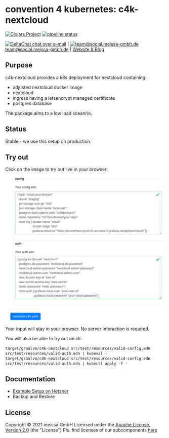 # convention 4 kubernetes: c4k-nextcloud
[![Clojars Project](https://img.shields.io/clojars/v/org.domaindrivenarchitecture/c4k-nextcloud.svg)](https://clojars.org/org.domaindrivenarchitecture/c4k-nextcloud) [![pipeline status](https://gitlab.com/domaindrivenarchitecture/c4k-nextcloud/badges/master/pipeline.svg)](https://gitlab.com/domaindrivenarchitecture/c4k-nextcloud/-/commits/master) 

[<img src="https://domaindrivenarchitecture.org/img/delta-chat.svg" width=20 alt="DeltaChat"> chat over e-mail](mailto:buero@meissa-gmbh.de?subject=community-chat) | [<img src="https://meissa-gmbh.de/img/community/Mastodon_Logotype.svg" width=20 alt="team@social.meissa-gmbh.de"> team@social.meissa-gmbh.de](https://social.meissa-gmbh.de/@team) | [Website & Blog](https://domaindrivenarchitecture.org)

## Purpose

c4k-nextcloud provides a k8s deployment for nextcloud containing:
* adjusted nextcloud docker image
* nextcloud
* ingress having a letsencrypt managed certificate
* postgres database

The package aims to a low load sceanrio.

## Status

Stable - we use this setup on production.

## Try out

Click on the image to try out live in your browser:

[![Try it out](doc/tryItOut.png "Try out yourself")](https://domaindrivenarchitecture.org/pages/dda-provision/c4k-nextcloud/)

Your input will stay in your browser. No server interaction is required.

You will also be able to try out on cli:
```
target/graalvm/c4k-nextcloud src/test/resources/valid-config.edn src/test/resources/valid-auth.edn | kubeval -
target/graalvm/c4k-nextcloud src/test/resources/valid-config.edn src/test/resources/valid-auth.edn | kubectl apply -f -
```

## Documentation
* [Example Setup on Hetzner](doc/SetupOnHetzner.md)
* Backup and Restore

## License

Copyright © 2021 meissa GmbH
Licensed under the [Apache License, Version 2.0](LICENSE) (the "License")
Pls. find licenses of our subcomponents [here](doc/SUBCOMPONENT_LICENSE)